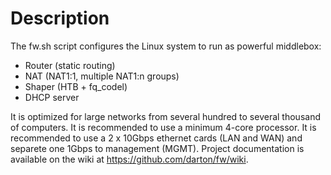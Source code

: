 
# Description

The fw.sh script configures the Linux system to run as powerful middlebox:
- Router (static routing)
- NAT (NAT1:1, multiple NAT1:n groups)
- Shaper (HTB + fq_codel)
- DHCP server

It is optimized for large networks from several hundred to several thousand of computers.
It is recommended to use a minimum 4-core processor.
It is recommended to use a 2 x 10Gbps ethernet cards (LAN and WAN) and separete one 1Gbps to management (MGMT).
Project documentation is available on the wiki at https://github.com/darton/fw/wiki.
